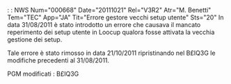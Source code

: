  :  : NWS Num="000668" Date="20111021" Rel="V3R2" Atr="M. Benetti" Tem="TEC" App="JA" Tit="Errore gestore vecchi setup utente" Sts="20"
In data 31/08/2011 è stato introdotto un errore che causava il mancato reperimento dei setup utente in Loocup qualora fosse attivata la vecchia gestione dei setup.

Tale errore è stato rimosso in data 21/10/2011 ripristinando nel B£IQ3G le modifiche precedenti al
31/08/2011.

PGM modificati : 
B£IQ3G
